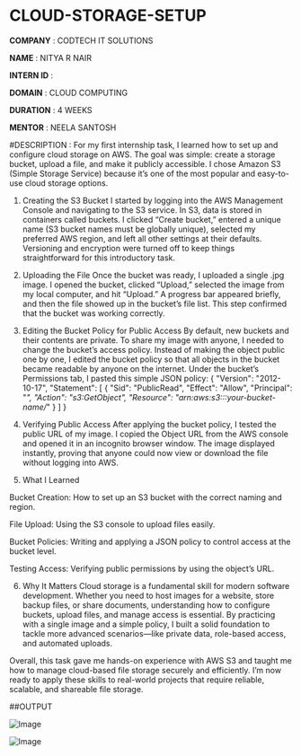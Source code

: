 # CLOUD-STORAGE-SETUP

**COMPANY** : CODTECH IT SOLUTIONS

**NAME** : NITYA R NAIR

**INTERN ID** : 

**DOMAIN** :  CLOUD COMPUTING

**DURATION** : 4 WEEKS 

**MENTOR** : NEELA SANTOSH

#DESCRIPTION :
For my first internship task, I learned how to set up and configure cloud storage on AWS. The goal was simple: create a storage bucket, upload a file, and make it publicly accessible. I chose Amazon S3 (Simple Storage Service) because it’s one of the most popular and easy-to-use cloud storage options.

1. Creating the S3 Bucket
I started by logging into the AWS Management Console and navigating to the S3 service. In S3, data is stored in containers called buckets. I clicked “Create bucket,” entered a unique name (S3 bucket names must be globally unique), selected my preferred AWS region, and left all other settings at their defaults. Versioning and encryption were turned off to keep things straightforward for this introductory task.

2. Uploading the File
Once the bucket was ready, I uploaded a single .jpg image. I opened the bucket, clicked “Upload,” selected the image from my local computer, and hit “Upload.” A progress bar appeared briefly, and then the file showed up in the bucket’s file list. This step confirmed that the bucket was working correctly.

3. Editing the Bucket Policy for Public Access
By default, new buckets and their contents are private. To share my image with anyone, I needed to change the bucket’s access policy. Instead of making the object public one by one, I edited the bucket policy so that all objects in the bucket became readable by anyone on the internet. Under the bucket’s Permissions tab, I pasted this simple JSON policy:
{
  "Version": "2012-10-17",
  "Statement": [
    {
      "Sid": "PublicRead",
      "Effect": "Allow",
      "Principal": "*",
      "Action": "s3:GetObject",
      "Resource": "arn:aws:s3:::your-bucket-name/*"
    }
  ]
}
4. Verifying Public Access
After applying the bucket policy, I tested the public URL of my image. I copied the Object URL from the AWS console and opened it in an incognito browser window. The image displayed instantly, proving that anyone could now view or download the file without logging into AWS.

5. What I Learned

Bucket Creation: How to set up an S3 bucket with the correct naming and region.

File Upload: Using the S3 console to upload files easily.

Bucket Policies: Writing and applying a JSON policy to control access at the bucket level.

Testing Access: Verifying public permissions by using the object’s URL.

6. Why It Matters
Cloud storage is a fundamental skill for modern software development. Whether you need to host images for a website, store backup files, or share documents, understanding how to configure buckets, upload files, and manage access is essential. By practicing with a single image and a simple policy, I built a solid foundation to tackle more advanced scenarios—like private data, role-based access, and automated uploads.

Overall, this task gave me hands-on experience with AWS S3 and taught me how to manage cloud-based file storage securely and efficiently. I’m now ready to apply these skills to real-world projects that require reliable, scalable, and shareable file storage.

##OUTPUT

![Image](https://github.com/user-attachments/assets/1c88648a-e41e-4577-acd7-94eff8972e06)

![Image](https://github.com/user-attachments/assets/aad45cd5-02e4-4e7b-8f24-4d4e91790436)
